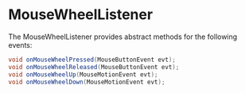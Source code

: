 MouseWheelListener
==================

The MouseWheelListener provides abstract methods for the following
events:

```java
void onMouseWheelPressed(MouseButtonEvent evt);
void onMouseWheelReleased(MouseButtonEvent evt);
void onMouseWheelUp(MouseMotionEvent evt);
void onMouseWheelDown(MouseMotionEvent evt);
```
